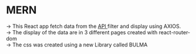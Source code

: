 # MERN

-> This React app fetch data from the <a href="https://github.com/lucasdcoutinh0/node-express-api"> API </a> filter and display using AXIOS.
<br/>
-> The display of the data are in 3 different pages created with react-router-dom
<br/>
-> The css was created using a new Library called BULMA
